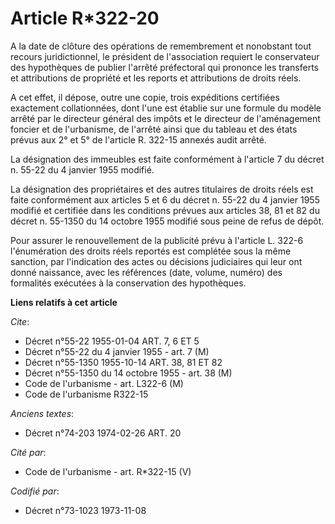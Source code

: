 # Article R*322-20

A la date de clôture des opérations de remembrement et nonobstant tout recours juridictionnel, le président de l'association
requiert le conservateur des hypothèques de publier l'arrêté préfectoral qui prononce les transferts et attributions de
propriété et les reports et attributions de droits réels.

A cet effet, il dépose, outre une copie, trois expéditions certifiées exactement collationnées, dont l'une est établie sur
une formule du modèle arrêté par le directeur général des impôts et le directeur de l'aménagement foncier et de l'urbanisme,
de l'arrêté ainsi que du tableau et des états prévus aux 2° et 5° de l'article R. 322-15 annexés audit arrêté.

La désignation des immeubles est faite conformément à l'article 7 du décret n. 55-22 du 4 janvier 1955 modifié.

La désignation des propriétaires et des autres titulaires de droits réels est faite conformément aux articles 5 et 6 du
décret n. 55-22 du 4 janvier 1955 modifié et certifiée dans les conditions prévues aux articles 38, 81 et 82 du décret n.
55-1350 du 14 octobre 1955 modifié sous peine de refus de dépôt.

Pour assurer le renouvellement de la publicité prévu à l'article L. 322-6 l'énumération des droits réels reportés est
complétée sous la même sanction, par l'indication des actes ou décisions judiciaires qui leur ont donné naissance, avec les
références (date, volume, numéro) des formalités exécutées à la conservation des hypothèques.

**Liens relatifs à cet article**

_Cite_:

  - Décret n°55-22 1955-01-04 ART. 7, 6 ET 5
  - Décret n°55-22 du 4 janvier 1955 - art. 7 (M)
  - Décret n°55-1350 1955-10-14 ART. 38, 81 ET 82
  - Décret n°55-1350 du 14 octobre 1955 - art. 38 (M)
  - Code de l'urbanisme - art. L322-6 (M)
  - Code de l'urbanisme R322-15

_Anciens textes_:

  - Décret n°74-203 1974-02-26 ART. 20

_Cité par_:

  - Code de l'urbanisme - art. R*322-15 (V)

_Codifié par_:

  - Décret n°73-1023 1973-11-08
